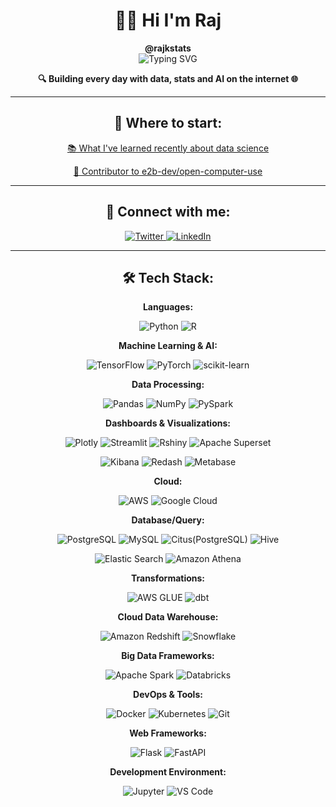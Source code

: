 # <div align="center">👨‍💻 Hi I'm Raj</div>
<div align="center"><strong>@rajkstats</strong></div>

<div align="center">
  <img src="https://readme-typing-svg.herokuapp.com?font=Fira+Code&pause=1000&color=2E9FD1&center=true&vCenter=true&width=435&lines=Statistician;Data+Scientist;Machine+Learning+Engineer;AI+Engineer;Educator" alt="Typing SVG" />
</div>

<p align="center">
  <strong>🔍 Building every day with data, stats and AI on the internet 🌐</strong>
</p>

---

<h2 align="center">🚀 Where to start:</h2>

<p align="center">
  <a href="https://github.com/rajkstats?tab=repositories">📚 What I've learned recently about data science</a>
</p>

<p align="center">
  <a href="https://github.com/e2b-dev/open-computer-use/pulls">🤝 Contributor to e2b-dev/open-computer-use</a>
</p>

---

<h2 align="center">🔗 Connect with me:</h2>

<p align="center">
  <a href="https://x.com/rajkstats" target="_blank">
    <img src="https://img.shields.io/badge/Twitter-1DA1F2?style=for-the-badge&logo=twitter&logoColor=white" alt="Twitter">
  </a>
  <a href="https://www.linkedin.com/in/rajkstats/" target="_blank">
    <img src="https://img.shields.io/badge/LinkedIn-0077B5?style=for-the-badge&logo=linkedin&logoColor=white" alt="LinkedIn">
  </a>
</p>

---

<h2 align="center">🛠️ Tech Stack:</h2>

<p align="center"><strong>Languages:</strong></p>
<p align="center">
  <img src="https://img.shields.io/badge/Python-3776AB?style=for-the-badge&logo=python&logoColor=white" alt="Python">
  <img src="https://img.shields.io/badge/R-276DC3?style=for-the-badge&logo=r&logoColor=white" alt="R">
</p>

<p align="center"><strong>Machine Learning & AI:</strong></p>
<p align="center">
  <img src="https://img.shields.io/badge/TensorFlow-FF6F00?style=for-the-badge&logo=tensorflow&logoColor=white" alt="TensorFlow">
  <img src="https://img.shields.io/badge/PyTorch-EE4C2C?style=for-the-badge&logo=pytorch&logoColor=white" alt="PyTorch">
  <img src="https://img.shields.io/badge/scikit_learn-F7931E?style=for-the-badge&logo=scikit-learn&logoColor=white" alt="scikit-learn">
</p>

<p align="center"><strong>Data Processing:</strong></p>
<p align="center">
  <img src="https://img.shields.io/badge/Pandas-2C2D72?style=for-the-badge&logo=pandas&logoColor=white" alt="Pandas">
  <img src="https://img.shields.io/badge/Numpy-777BB4?style=for-the-badge&logo=numpy&logoColor=white" alt="NumPy">
  <img src="https://img.shields.io/badge/PySpark-E25A1C?style=for-the-badge&logo=apache-spark&logoColor=white" alt="PySpark">
</p>

<p align="center"><strong>Dashboards & Visualizations:</strong></p>
<p align="center">
  <img src="https://img.shields.io/badge/Plotly-239120?style=for-the-badge&logo=plotly&logoColor=white" alt="Plotly">
  <img src="https://img.shields.io/badge/Streamlit-FF4B4B?style=for-the-badge&logo=Streamlit&logoColor=white" alt="Streamlit">
  <img src="https://img.shields.io/badge/Rshiny-02569B?style=for-the-badge&logo=r&logoColor=white" alt="Rshiny">
  <img src="https://img.shields.io/badge/Apache_Superset-00D1B2?style=for-the-badge&logo=apache&logoColor=white" alt="Apache Superset">
</p>
<p align="center">
  <img src="https://img.shields.io/badge/Kibana-005571?style=for-the-badge&logo=kibana&logoColor=white" alt="Kibana">
  <img src="https://img.shields.io/badge/Redash-FF6B6B?style=for-the-badge&logo=redash&logoColor=white" alt="Redash">
  <img src="https://img.shields.io/badge/Metabase-509EE3?style=for-the-badge&logo=metabase&logoColor=white" alt="Metabase">
</p>

<p align="center"><strong>Cloud:</strong></p>
<p align="center">
  <img src="https://img.shields.io/badge/AWS-232F3E?style=for-the-badge&logo=amazon-aws&logoColor=white" alt="AWS">
  <img src="https://img.shields.io/badge/Google_Cloud-4285F4?style=for-the-badge&logo=google-cloud&logoColor=white" alt="Google Cloud">
</p>

<p align="center"><strong>Database/Query:</strong></p>
<p align="center">
  <img src="https://img.shields.io/badge/PostgreSQL-316192?style=for-the-badge&logo=postgresql&logoColor=white" alt="PostgreSQL">
  <img src="https://img.shields.io/badge/MySQL-4479A1?style=for-the-badge&logo=mysql&logoColor=white" alt="MySQL">
  <img src="https://img.shields.io/badge/Citus-316192?style=for-the-badge&logo=postgresql&logoColor=white" alt="Citus(PostgreSQL)">
  <img src="https://img.shields.io/badge/Hive-FDEE21?style=for-the-badge&logo=apache-hive&logoColor=black" alt="Hive">
</p>
<p align="center">
  <img src="https://img.shields.io/badge/Elastic_Search-005571?style=for-the-badge&logo=elasticsearch&logoColor=white" alt="Elastic Search">
  <img src="https://img.shields.io/badge/Amazon_Athena-232F3E?style=for-the-badge&logo=amazon-aws&logoColor=white" alt="Amazon Athena">
</p>

<p align="center"><strong>Transformations:</strong></p>
<p align="center">
  <img src="https://img.shields.io/badge/AWS_GLUE-232F3E?style=for-the-badge&logo=amazon-aws&logoColor=white" alt="AWS GLUE">
  <img src="https://img.shields.io/badge/dbt-FF694B?style=for-the-badge&logo=dbt&logoColor=white" alt="dbt">
</p>

<p align="center"><strong>Cloud Data Warehouse:</strong></p>
<p align="center">
  <img src="https://img.shields.io/badge/Amazon_Redshift-232F3E?style=for-the-badge&logo=amazon-aws&logoColor=white" alt="Amazon Redshift">
  <img src="https://img.shields.io/badge/Snowflake-29B5E8?style=for-the-badge&logo=snowflake&logoColor=white" alt="Snowflake">
</p>

<p align="center"><strong>Big Data Frameworks:</strong></p>
<p align="center">
  <img src="https://img.shields.io/badge/Apache_Spark-E25A1C?style=for-the-badge&logo=apache-spark&logoColor=white" alt="Apache Spark">
  <img src="https://img.shields.io/badge/Databricks-FF3621?style=for-the-badge&logo=databricks&logoColor=white" alt="Databricks">
</p>

<p align="center"><strong>DevOps & Tools:</strong></p>
<p align="center">
  <img src="https://img.shields.io/badge/Docker-2CA5E0?style=for-the-badge&logo=docker&logoColor=white" alt="Docker">
  <img src="https://img.shields.io/badge/Kubernetes-326CE5?style=for-the-badge&logo=kubernetes&logoColor=white" alt="Kubernetes">
  <img src="https://img.shields.io/badge/Git-F05032?style=for-the-badge&logo=git&logoColor=white" alt="Git">
</p>

<p align="center"><strong>Web Frameworks:</strong></p>
<p align="center">
  <img src="https://img.shields.io/badge/Flask-000000?style=for-the-badge&logo=flask&logoColor=white" alt="Flask">
  <img src="https://img.shields.io/badge/FastAPI-009688?style=for-the-badge&logo=fastapi&logoColor=white" alt="FastAPI">
</p>

<p align="center"><strong>Development Environment:</strong></p>
<p align="center">
  <img src="https://img.shields.io/badge/Jupyter-F37626?style=for-the-badge&logo=jupyter&logoColor=white" alt="Jupyter">
  <img src="https://img.shields.io/badge/VS_Code-007ACC?style=for-the-badge&logo=visual-studio-code&logoColor=white" alt="VS Code">
</p>
